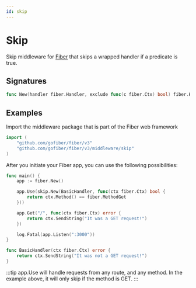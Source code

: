 ```yaml
---
id: skip
---
```


# Skip

Skip middleware for [Fiber](https://github.com/gofiber/fiber) that skips a wrapped handler if a predicate is true.

## Signatures

```go
func New(handler fiber.Handler, exclude func(c fiber.Ctx) bool) fiber.Handler
```

## Examples

Import the middleware package that is part of the Fiber web framework

```go
import (
    "github.com/gofiber/fiber/v3"
    "github.com/gofiber/fiber/v3/middleware/skip"
)
```

After you initiate your Fiber app, you can use the following possibilities:

```go
func main() {
    app := fiber.New()

    app.Use(skip.New(BasicHandler, func(ctx fiber.Ctx) bool {
        return ctx.Method() == fiber.MethodGet
    }))

    app.Get("/", func(ctx fiber.Ctx) error {
        return ctx.SendString("It was a GET request!")
    })

    log.Fatal(app.Listen(":3000"))
}

func BasicHandler(ctx fiber.Ctx) error {
    return ctx.SendString("It was not a GET request!")
}
```

:::tip
app.Use will handle requests from any route, and any method. In the example above, it will only skip if the method is GET.
:::
